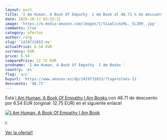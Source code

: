 ```yaml
---
layout: post
title: 'I Am Human. A Book Of Empathy  I Am Book al 48.71 % de descuento'
date: 2020-10-17 03:15:11
image: 'https://m.media-amazon.com/images/I/51aaCicmJKL._SL200_.jpg'
comments: true
category: ofertas
author: ring
slug: '1419731653-es'
actualPrice: 6.54 EUR
currency: EUR
price: 6.54
comparePrice: 12.75 EUR
prodname: 'I Am Human. A Book Of Empathy  I Am Books '
country: 'es'
flag: '🇪🇸'
buyurl: 'https://www.amazon.es/dp/1419731653/?tag=tolees-21'
descuento: '48.71'
---
```


Está [I Am Human. A Book Of Empathy  I Am Books ](https://www.amazon.es/dp/1419731653/?tag=tolees-21) con 48.71 de descuento por 6.54 EUR (original: 12.75 EUR) en el siguiente enlace!

[![I Am Human. A Book Of Empathy  I Am Book](https://m.media-amazon.com/images/I/51aaCicmJKL._SL200_.jpg)](https://www.amazon.es/dp/1419731653/?tag=tolees-21)

ℹ️:


[Ver la oferta!!](https://www.amazon.es/dp/1419731653/?tag=tolees-21)
